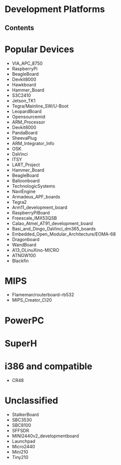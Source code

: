 # Development Platforms
## Contents
# Popular Devices
* VIA_APC_8750
* RaspberryPi
* BeagleBoard
* Devkit8000
* Hawkboard
* Hammer_Board
* S3C2410
* Jetson_TK1
* Tegra/Mainline_SW/U-Boot
* LeopardBoard
* Opensourcemid
* ARM_Processor
* Devkit8000
* PandaBoard
* SheevaPlug
* ARM_Integrator_Info
* OSK
* DaVinci
* ITSY
* LART_Project
* Hammer_Board
* BeagleBoard
* Balloonboard
* TechnologicSystems
* NaviEngine
* Armadeus_APF_boards
* Tegra2
* Arm11_development_board
* RaspberryPiBoard
* Freescale_IMX53QSB
* Calao_Atmel_AT91_development_board
* Basi_and_Dingo_DaVinci_dm365_boards
* Embedded_Open_Modular_Architecture/EOMA-68
* Dragonboard
* WandBoard
* A13_OLinuXino-MICRO
* ATNGW100
* Blackfin
# MIPS
* Flameman/routerboard-rb532
* MIPS_Creator_CI20
# PowerPC
# SuperH
# i386 and compatible
* CR48
# Unclassified
* StalkerBoard
* SBC3530
* SBC8100
* SFFSDR
* MINI2440v2_developmentboard
* Launchpad
* Micro2440
* Mini210
* Tiny210

